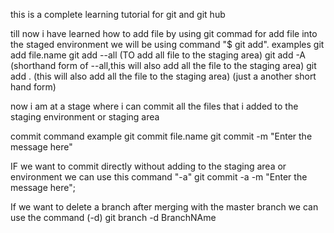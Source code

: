 
this is a complete learning tutorial for git and git hub

till now i have learned how to add file by using git
commad for add file into the staged environment we will be using command "$ git add".
examples
	git add file.name
	git add --all (TO add all file to the staging area)
	git add -A (shorthand form of --all,this will also add all the file to the staging area)
	git add . (this will also add all the file to the staging area) (just a another short hand form)


now i am at a stage where i can commit all the files that i added to the staging environment or staging area

commit command example
	git commit file.name
	git commit -m "Enter the message here"

IF we want to commit directly without adding to the staging area or environment we can use this command "-a"
	git commit -a -m "Enter the message here";

If we want to delete a branch after merging with the master branch we can use the command (-d)
	git branch -d BranchNAme
